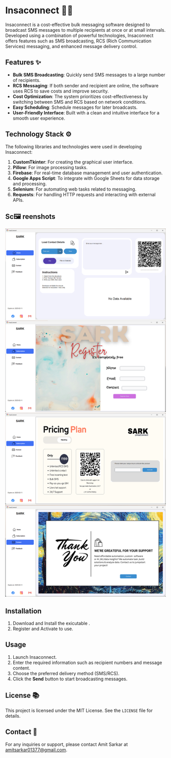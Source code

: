 # Insaconnect 💬🚀 

Insaconnect is a cost-effective bulk messaging software designed to broadcast SMS messages to multiple recipients at once or at small intervals. Developed using a combination of powerful technologies, Insaconnect offers features such as SMS broadcasting, RCS (Rich Communication Services) messaging, and enhanced message delivery control.

## Features ✨
- **Bulk SMS Broadcasting**: Quickly send SMS messages to a large number of recipients.
- **RCS Messaging**: If both sender and recipient are online, the software uses RCS to save costs and improve security.
- **Cost Optimization**: The system prioritizes cost-effectiveness by switching between SMS and RCS based on network conditions.
- **Easy Scheduling**: Schedule messages for later broadcasts.
- **User-Friendly Interface**: Built with a clean and intuitive interface for a smooth user experience.

## Technology Stack ⚙️
The following libraries and technologies were used in developing Insaconnect:

1. **CustomTkinter**: For creating the graphical user interface.
2. **Pillow**: For image processing tasks.
3. **Firebase**: For real-time database management and user authentication.
4. **Google Apps Script**: To integrate with Google Sheets for data storage and processing.
5. **Selenium**: For automating web tasks related to messaging.
6. **Requests**: For handling HTTP requests and interacting with external APIs.

## **Sc🖼️ reenshots**  

![Home](IMAGE/sample(1).png)
![Registration](IMAGE/sample(2).png)
![Activation](IMAGE/sample(3).png)
![Contact](IMAGE/sample(4).png)

## Installation

1. Download and Install the exicutable .
2. Register and Activate to use.

## Usage

1. Launch Insaconnect.
2. Enter the required information such as recipient numbers and message content.
3. Choose the preferred delivery method (SMS/RCS).
4. Click the **Send** button to start broadcasting messages.

## License 📚

This project is licensed under the MIT License. See the `LICENSE` file for details.

## Contact 💬

For any inquiries or support, please contact Amit Sarkar at [amitsarkar01377@gmail.com](mailto:amitsarkar01377@gmail.com).